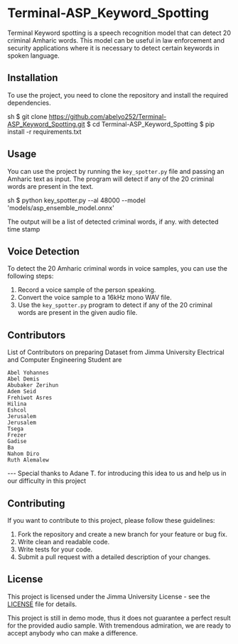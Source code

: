 # Terminal-ASP_Keyword_Spotting
Terminal Keyword spotting is a speech recognition model that can detect 20 criminal Amharic words. This model can be useful in law enforcement and security applications where it is necessary to detect certain keywords in spoken language.

## Installation

To use the project, you need to clone the repository and install the required dependencies.

sh
$ git clone https://github.com/abelyo252/Terminal-ASP_Keyword_Spotting.git
$ cd Terminal-ASP_Keyword_Spotting
$ pip install -r requirements.txt


## Usage

You can use the project by running the `key_spotter.py` file and passing an Amharic text as input. The program will detect if any of the 20 criminal words are present in the text.

sh
$ python key_spotter.py --al 48000 --model 'models/asp_ensemble_model.onnx'


The output will be a list of detected criminal words, if any. with detected time stamp

## Voice Detection

To detect the 20 Amharic criminal words in voice samples, you can use the following steps:

1. Record a voice sample of the person speaking.
2. Convert the voice sample to a 16kHz mono WAV file.
3. Use the `key_spotter.py` program to detect if any of the 20 criminal words are present in the given audio file.

## Contributors
List of Contributors on preparing Dataset from Jimma University Electrical and Computer Engineering Student are

    Abel Yohannes
    Abel Demis
    Abubaker Zerihun
    Adem Seid
    Frehiwot Asres
    Hilina
    Eshcol
    Jerusalem
    Jerusalem
    Tsega
    Frezer
    Gadise
    Ba
    Nahom Diro
    Ruth Alemalew

--- Special thanks to Adane T. for introducing this idea to us and help us in our difficulty in this project

## Contributing

If you want to contribute to this project, please follow these guidelines:

1. Fork the repository and create a new branch for your feature or bug fix.
2. Write clean and readable code.
3. Write tests for your code.
4. Submit a pull request with a detailed description of your changes.

## License

This project is licensed under the Jimma University License - see the [LICENSE](LICENSE) file for details.

<!Notice!>This project is still in demo mode, thus it does not guarantee a perfect result for the provided audio sample. With tremendous admiration, we are ready to accept anybody who can make a difference.
